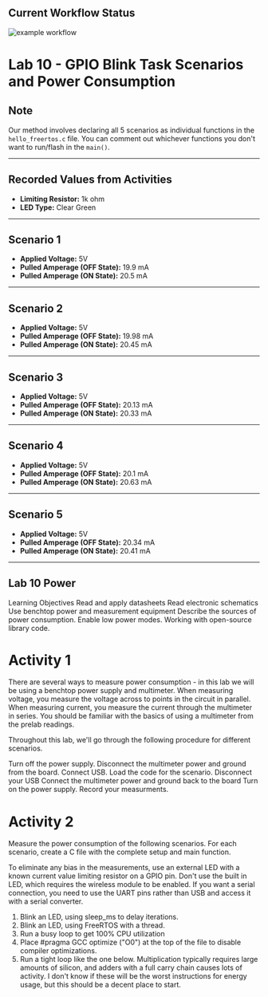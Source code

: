 ## Current Workflow Status

![example workflow](https://github.com/uofu-emb/2024_lab10_Chase_Ayman/actions/workflows/main.yml/badge.svg)

# Lab 10 - GPIO Blink Task Scenarios and Power Consumption

## **Note**
Our method involves declaring all 5 scenarios as individual functions in the `hello_freertos.c` file. You can comment out whichever functions you don't want to run/flash in the `main()`.

---

## **Recorded Values from Activities**

- **Limiting Resistor:** 1k ohm  
- **LED Type:** Clear Green  

---

## **Scenario 1**
- **Applied Voltage:** 5V
- **Pulled Amperage (OFF State):** 19.9 mA
- **Pulled Amperage (ON State):** 20.5 mA

---

## **Scenario 2**
- **Applied Voltage:** 5V
- **Pulled Amperage (OFF State):** 19.98 mA
- **Pulled Amperage (ON State):** 20.45 mA

---

## **Scenario 3**
- **Applied Voltage:** 5V
- **Pulled Amperage (OFF State):** 20.13 mA
- **Pulled Amperage (ON State):** 20.33 mA

---

## **Scenario 4**
- **Applied Voltage:** 5V
- **Pulled Amperage (OFF State):** 20.1 mA
- **Pulled Amperage (ON State):** 20.63 mA

---

## **Scenario 5**
- **Applied Voltage:** 5V
- **Pulled Amperage (OFF State):** 20.34 mA
- **Pulled Amperage (ON State):** 20.41 mA

---

## Lab 10 Power
Learning Objectives
Read and apply datasheets
Read electronic schematics
Use benchtop power and measurement equipment
Describe the sources of power consumption.
Enable low power modes.
Working with open-source library code.

# Activity 1
There are several ways to measure power consumption - in this lab we will be using a benchtop power supply and multimeter. When measuring voltage, you measure the voltage across to points in the circuit in parallel. When measuring current, you measure the current through the multimeter in series. You should be familiar with the basics of using a multimeter from the prelab readings.

Throughout this lab, we'll go through the following procedure for different scenarios.

Turn off the power supply.
Disconnect the multimeter power and ground from the board.
Connect USB.
Load the code for the scenario.
Disconnect your USB
Connect the multimeter power and ground back to the board
Turn on the power supply.
Record your measurments.

# Activity 2
Measure the power consumption of the following scenarios. For each scenario, create a C file with the complete setup and main function.

To eliminate any bias in the measurements, use an external LED with a known current value limiting resistor on a GPIO pin. Don't use the built in LED, which requires the wireless module to be enabled. If you want a serial connection, you need to use the UART pins rather than USB and access it with a serial converter.

1) Blink an LED, using sleep_ms to delay iterations.
2) Blink an LED, using FreeRTOS with a thread.
3) Run a busy loop to get 100% CPU utilization
4) Place #pragma GCC optimize ("O0") at the top of the file to disable compiler optimizations.
5) Run a tight loop like the one below. Multiplication typically requires large amounts of silicon, and adders with a full carry chain causes lots of activity. I don't know if these will be the worst instructions for energy usage, but this should be a decent place to start.
